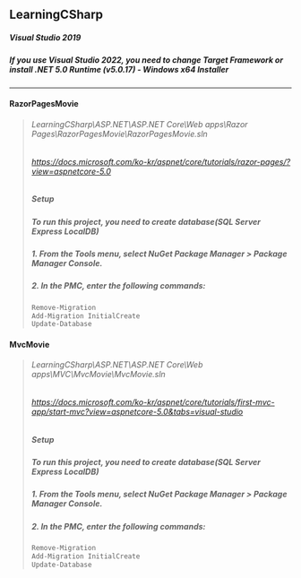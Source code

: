 ## LearningCSharp
##### Visual Studio 2019
##### If you use Visual Studio 2022, you need to change Target Framework or install .NET 5.0 Runtime (v5.0.17) - Windows x64 Installer
---
#### RazorPagesMovie
> ###### LearningCSharp\ASP.NET\ASP.NET Core\Web apps\Razor Pages\RazorPagesMovie\RazorPagesMovie.sln
> ###### https://docs.microsoft.com/ko-kr/aspnet/core/tutorials/razor-pages/?view=aspnetcore-5.0
> ##### Setup
> ##### To run this project, you need to create database(SQL Server Express LocalDB)
> ##### 1. From the Tools menu, select NuGet Package Manager > Package Manager Console.
> ##### 2. In the PMC, enter the following commands:
> ```PowerShell
> Remove-Migration
> Add-Migration InitialCreate
> Update-Database
> ```
#### MvcMovie
> ###### LearningCSharp\ASP.NET\ASP.NET Core\Web apps\MVC\MvcMovie\MvcMovie.sln
> ###### https://docs.microsoft.com/ko-kr/aspnet/core/tutorials/first-mvc-app/start-mvc?view=aspnetcore-5.0&tabs=visual-studio
> ##### Setup
> ##### To run this project, you need to create database(SQL Server Express LocalDB)
> ##### 1. From the Tools menu, select NuGet Package Manager > Package Manager Console.
> ##### 2. In the PMC, enter the following commands:
> ```PowerShell
> Remove-Migration
> Add-Migration InitialCreate
> Update-Database
> ```

